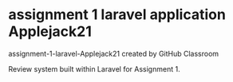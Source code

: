 # assignment 1 laravel application Applejack21
assignment-1-laravel-Applejack21 created by GitHub Classroom

Review system built within Laravel for Assignment 1.
